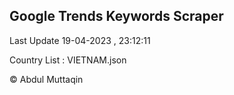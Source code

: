 

## Google Trends Keywords Scraper 
 
Last Update 19-04-2023 , 23:12:11

Country List :
VIETNAM.json



© Abdul Muttaqin 
